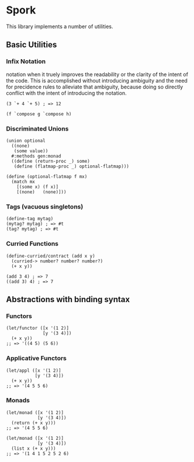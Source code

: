 Spork
=====

This library implements a number of utilities.

## Basic Utilities
### Infix Notation

notation when it truely improves the readability or the clarity of the
intent of the code. This is accomplished without introducing ambiguity
and the need for precidence rules to alleviate that ambiguity, because
doing so directly conflict with the intent of introducing the notation.

```racket
(3 `+ 4 `+ 5) ; => 12
```

```racket
(f `compose g `compose h)
```

### Discriminated Unions
```racket
(union optional
  ((none)
   (some value))
  #:methods gen:monad
  ((define (return-proc _) some)
   (define (flatmap-proc _) optional-flatmap)))

(define (optional-flatmap f mx)
  (match mx
    [(some x) (f x)]
    [(none)   (none)]))
```

### Tags (vacuous singletons)
```racket
(define-tag mytag)
(mytag? mytag) ; => #t
(tag? mytag) ; => #t
```

### Curried Functions
```racket
(define-curried/contract (add x y)
  (curried-> number? number? number?)
  (+ x y))

(add 3 4) ; => 7
((add 3) 4) ; => 7
```

## Abstractions with binding syntax

### Functors
```racket
(let/functor ([x '(1 2)]
              [y '(3 4)])
  (+ x y))
;; => '((4 5) (5 6))
```

### Applicative Functors
```racket
(let/appl ([x '(1 2)]
           [y '(3 4)])
  (+ x y))
;; => '(4 5 5 6)
```

### Monads
```racket
(let/monad ([x '(1 2)]
            [y '(3 4)])
  (return (+ x y)))
;; => '(4 5 5 6)
```

```racket
(let/monad ([x '(1 2)]
            [y '(3 4)])
  (list x (+ x y)))
;; => '(1 4 1 5 2 5 2 6)
```
